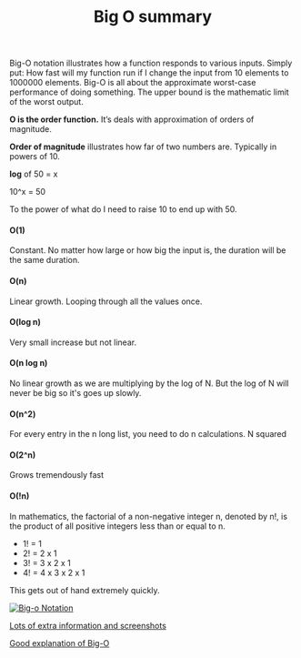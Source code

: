 ﻿---
layout: post
published: true
title: Big O summary
---

Big-O notation illustrates how a function responds to various inputs. Simply put: How fast will my function run if I change the input from 10 elements to 1000000 elements. Big-O is all about the approximate worst-case performance of doing something. The upper bound is the mathematic limit of the worst output. 

**O is the order function.** It’s deals with approximation of orders of magnitude.

**Order of magnitude** illustrates how far of two numbers are. Typically in powers of 10. 

**log** of 50 = x

10^x = 50  

To the power of what do I need to raise 10 to end up with 50. 


#### O(1)

Constant. No matter how large or how big the input is, the duration will be the same duration.

#### O(n)

Linear growth. Looping through all the values once. 

#### O(log n)

Very small increase but not linear. 

#### O(n log n)

No linear growth as we are multiplying by the log of N. But the log of N will never be big so it's goes up slowly.

#### O(n^2)

For every entry in the n long list, you need to do n calculations. N squared

#### O(2^n)

Grows tremendously fast

#### O(!n)

In mathematics, the factorial of a non-negative integer n, denoted by n!, is the product of all positive integers less than or equal to n.

* 1! = 1
* 2! = 2 x 1
* 3! = 3 x 2 x 1
* 4! = 4 x 3 x 2 x 1

This gets out of hand extremely quickly. 


[![Big-o Notation](http://bigocheatsheet.com/img/big-o-cheat-sheet-poster.png)](http://bigocheatsheet.com/img/big-o-cheat-sheet-poster.png "Big-o Notation")

[Lots of extra information and screenshots](http://bigocheatsheet.com/?goback=.gde_98713_member_241501229)

[Good explanation of Big-O](https://justin.abrah.ms/computer-science/big-o-notation-explained.html)